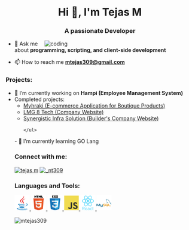 <h1 align="center">Hi 👋, I'm Tejas M</h1>
<h3 align="center">A passionate Developer</h3>
<img align="right" alt="coding" width="400" src="https://images.squarespace-cdn.com/content/v1/5769fc401b631bab1addb2ab/1541580611624-TE64QGKRJG8SWAIUS7NS/coding-freak.gif">

- 💬 Ask me about **programming, scripting, and client-side development**

- 📫 How to reach me **mtejas309@gmail.com**

<h3 align="left">Projects:</h3>
<ul>
  <li> 🔭 I’m currently working on <strong>Hampi (Employee Management System)</strong></li>
  <li>Completed projects:
    <ul>     <li><a href="https://www.myhraki.com/" target="_blank">Myhraki (E-commerce Application for Boutique Products)</a></li>
      <li><a href="https://www.lmg8.tech/" target="_blank">LMG 8 Tech (Company Website)</a></li>
      <li><a href="https://www.synergisticinfra.com/" target="_blank">Synergistic Infra Solution (Builder's Company Website)</a></li>
 
    </ul>
  </li>
</ul>
- 🌱 I’m currently learning GO Lang
<h3 align="left">Connect with me:</h3>
<p align="left">
<a href="https://www.linkedin.com/in/tejas-m-b56613225/" target="blank"><img align="center" src="https://raw.githubusercontent.com/rahuldkjain/github-profile-readme-generator/master/src/images/icons/Social/linked-in-alt.svg" alt="tejas m" height="30" width="40" /></a>
<a href="https://instagram.com/_nt309" target="blank"><img align="center" src="https://raw.githubusercontent.com/rahuldkjain/github-profile-readme-generator/master/src/images/icons/Social/instagram.svg" alt="_nt309" height="30" width="40" /></a>
</p>

<h3 align="left">Languages and Tools:</h3>
<p align="left">
  <a href="https://www.java.com" target="_blank" rel="noreferrer">
    <img src="https://raw.githubusercontent.com/devicons/devicon/master/icons/java/java-original.svg" alt="java" width="40" height="40"/>
  </a>
  <a href="https://www.w3.org/html/" target="_blank" rel="noreferrer">
    <img src="https://raw.githubusercontent.com/devicons/devicon/master/icons/html5/html5-original-wordmark.svg" alt="html5" width="40" height="40"/>
  </a>
  <a href="https://www.w3.org/Style/CSS/Overview.en.html" target="_blank" rel="noreferrer">
    <img src="https://raw.githubusercontent.com/devicons/devicon/master/icons/css3/css3-original-wordmark.svg" alt="css3" width="40" height="40"/>
  </a>
  <a href="https://developer.mozilla.org/en-US/docs/Web/JavaScript" target="_blank" rel="noreferrer">
    <img src="https://raw.githubusercontent.com/devicons/devicon/master/icons/javascript/javascript-original.svg" alt="javascript" width="40" height="40"/>
  </a>
  <a href="https://reactjs.org/" target="_blank" rel="noreferrer">
    <img src="https://raw.githubusercontent.com/devicons/devicon/master/icons/react/react-original-wordmark.svg" alt="react" width="40" height="40"/>
  </a>
  <a href="https://www.mysql.com/" target="_blank" rel="noreferrer">
    <img src="https://raw.githubusercontent.com/devicons/devicon/master/icons/mysql/mysql-original-wordmark.svg" alt="mysql" width="40" height="40"/>
  </a>
</p>

<p><img align="center" src="https://github-readme-stats.vercel.app/api/top-langs?username=mtejas309&show_icons=true&locale=en&layout=compact" alt="mtejas309" /></p>

